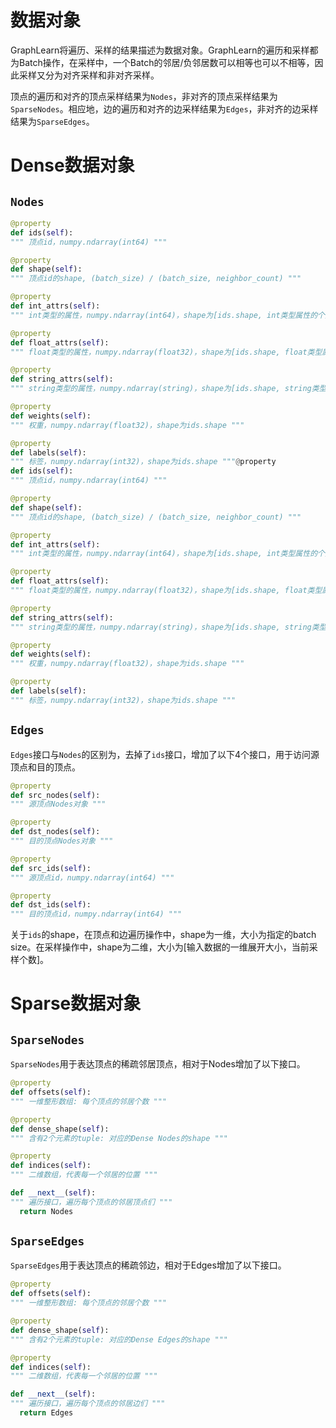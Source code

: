 # 数据对象

GraphLearn将遍历、采样的结果描述为数据对象。GraphLearn的遍历和采样都为Batch操作，在采样中，一个Batch的邻居/负邻居数可以相等也可以不相等，因此采样又分为对齐采样和非对齐采样。

顶点的遍历和对齐的顶点采样结果为`Nodes`，非对齐的顶点采样结果为`SparseNodes`。相应地，边的遍历和对齐的边采样结果为`Edges`，非对齐的边采样结果为`SparseEdges`。<br />

# Dense数据对象
## `Nodes`

```python
@property
def ids(self):
""" 顶点id，numpy.ndarray(int64) """

@property
def shape(self):
""" 顶点id的shape, (batch_size) / (batch_size, neighbor_count) """

@property
def int_attrs(self):
""" int类型的属性，numpy.ndarray(int64)，shape为[ids.shape, int类型属性的个数] """

@property
def float_attrs(self):
""" float类型的属性，numpy.ndarray(float32)，shape为[ids.shape, float类型属性的个数] """

@property
def string_attrs(self):
""" string类型的属性，numpy.ndarray(string)，shape为[ids.shape, string类型属性的个数] """

@property
def weights(self):
""" 权重，numpy.ndarray(float32)，shape为ids.shape """

@property
def labels(self):
""" 标签，numpy.ndarray(int32)，shape为ids.shape """@property
def ids(self):
""" 顶点id，numpy.ndarray(int64) """

@property
def shape(self):
""" 顶点id的shape, (batch_size) / (batch_size, neighbor_count) """

@property
def int_attrs(self):
""" int类型的属性，numpy.ndarray(int64)，shape为[ids.shape, int类型属性的个数] """

@property
def float_attrs(self):
""" float类型的属性，numpy.ndarray(float32)，shape为[ids.shape, float类型属性的个数] """

@property
def string_attrs(self):
""" string类型的属性，numpy.ndarray(string)，shape为[ids.shape, string类型属性的个数] """

@property
def weights(self):
""" 权重，numpy.ndarray(float32)，shape为ids.shape """

@property
def labels(self):
""" 标签，numpy.ndarray(int32)，shape为ids.shape """
```

## `Edges`
`Edges`接口与`Nodes`的区别为，去掉了`ids`接口，增加了以下4个接口，用于访问源顶点和目的顶点。

```python
@property
def src_nodes(self):
""" 源顶点Nodes对象 """

@property
def dst_nodes(self):
""" 目的顶点Nodes对象 """

@property
def src_ids(self):
""" 源顶点id，numpy.ndarray(int64) """

@property
def dst_ids(self):
""" 目的顶点id，numpy.ndarray(int64) """
```

关于`ids`的shape，在顶点和边遍历操作中，shape为一维，大小为指定的batch size。在采样操作中，shape为二维，大小为[输入数据的一维展开大小，当前采样个数]。

# Sparse数据对象

## `SparseNodes`
`SparseNodes`用于表达顶点的稀疏邻居顶点，相对于Nodes增加了以下接口。

```python
@property
def offsets(self):
""" 一维整形数组: 每个顶点的邻居个数 """

@property
def dense_shape(self):
""" 含有2个元素的tuple: 对应的Dense Nodes的shape """

@property
def indices(self):
""" 二维数组，代表每一个邻居的位置 """

def __next__(self):
""" 遍历接口，遍历每个顶点的邻居顶点们 """
  return Nodes
```

## `SparseEdges`
`SparseEdges`用于表达顶点的稀疏邻边，相对于Edges增加了以下接口。

```python
@property
def offsets(self):
""" 一维整形数组: 每个顶点的邻居个数 """

@property
def dense_shape(self):
""" 含有2个元素的tuple: 对应的Dense Edges的shape """

@property
def indices(self):
""" 二维数组，代表每一个邻居的位置 """

def __next__(self):
""" 遍历接口，遍历每个顶点的邻居边们 """
  return Edges
```
